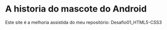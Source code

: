 # A historia do mascote do Android

Este site é a melhoria assistida do meu repositório: Desafio01_HTML5-CSS3
